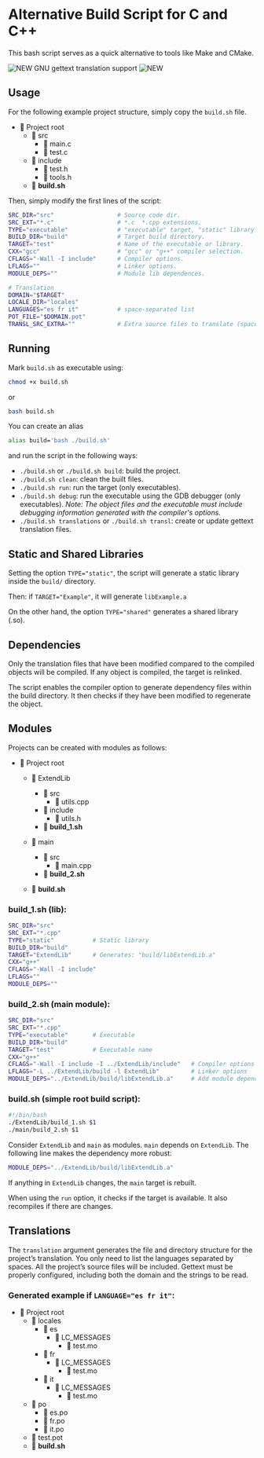 # Alternative Build Script for C and C++
This bash script serves as a quick alternative to tools like Make and CMake.

![NEW](https://img.shields.io/badge/NEW-brightgreen) GNU gettext translation support ![NEW](https://img.shields.io/badge/NEW-brightgreen)

## Usage

For the following example project structure, simply copy the `build.sh` file.

- 📂 Project root
	- 📂 src
		- 📄 main.c
		- 📄 test.c
	- 📂 include
		- 📄 test.h
		- 📄 tools.h
	- 📄 **build.sh**

Then, simply modify the first lines of the script:

```bash
SRC_DIR="src"                  # Source code dir.
SRC_EXT="*.c"                  # *.c  *.cpp extensions.
TYPE="executable"              # "executable" target, "static" library or "shared" library.
BUILD_DIR="build"              # Target build directory.
TARGET="test"                  # Name of the executable or library.
CXX="gcc"                      # "gcc" or "g++" compiler selection.
CFLAGS="-Wall -I include"      # Compiler options.
LFLAGS=""                      # Linker options.
MODULE_DEPS=""                 # Module lib dependences.

# Translation
DOMAIN="$TARGET"
LOCALE_DIR="locales"
LANGUAGES="es fr it"           # space-separated list
POT_FILE="$DOMAIN.pot"
TRANSL_SRC_EXTRA=""            # Extra source files to translate (space-separated list)
```

## Running

Mark `build.sh` as executable using:

```bash
chmod +x build.sh
```
or
```bash
bash build.sh
```

You can create an alias
```bash
alias build='bash ./build.sh'
```

and run the script in the following ways:

* `./build.sh` or `./build.sh build`: build the project.
* `./build.sh clean`: clean the built files.
* `./build.sh run`: run the target (only executables).
* `./build.sh debug`: run the executable using the GDB debugger (only executables). *Note: The object files and the executable must include debugging information generated with the compiler's options.*
* `./build.sh translations` or
`./build.sh transl`: create or update gettext translation files.

## Static and Shared Libraries

Setting the option `TYPE="static"`, the script will generate a static library inside the `build/` directory.

Then: if `TARGET="Example"`, it will generate `libExample.a`

On the other hand, the option `TYPE="shared"` generates a shared library (.so).

## Dependencies

Only the translation files that have been modified compared to the compiled objects will be compiled. If any object is compiled, the target is relinked.

The script enables the compiler option to generate dependency files within the build directory. It then checks if they have been modified to regenerate the object.

## Modules

Projects can be created with modules as follows:

- 📂 Project root
	- 📂 ExtendLib
		- 📂 src
			- 📄 utils.cpp
		- 📂 include
			- 📄 utils.h
		- 📄 **build_1.sh**

	- 📂 main
		- 📂 src
			- 📄 main.cpp
		- 📄 **build_2.sh**
	- 📄 **build.sh**

### build_1.sh (lib):
```bash
SRC_DIR="src"
SRC_EXT="*.cpp"
TYPE="static"			# Static library
BUILD_DIR="build"
TARGET="ExtendLib"		# Generates: "build/libExtendLib.a"
CXX="g++"
CFLAGS="-Wall -I include"
LFLAGS=""
MODULE_DEPS=""
```

### build_2.sh (main module):
```bash
SRC_DIR="src"
SRC_EXT="*.cpp"
TYPE="executable"		# Executable
BUILD_DIR="build"
TARGET="test"			# Executable name
CXX="g++"
CFLAGS="-Wall -I include -I ../ExtendLib/include"	# Compiler options
LFLAGS="-L ../ExtendLib/build -l ExtendLib"			# Linker options
MODULE_DEPS="../ExtendLib/build/libExtendLib.a"		# Add module dependence to rebuild project
```

### build.sh (simple root build script):
```bash
#!/bin/bash
./ExtendLib/build_1.sh $1
./main/build_2.sh $1
```

Consider `ExtendLib` and `main` as modules. `main` depends on `ExtendLib`. The following line makes the dependency more robust:

```bash
MODULE_DEPS="../ExtendLib/build/libExtendLib.a"
```

If anything in `ExtendLib` changes, the `main` target is rebuilt.

When using the `run` option, it checks if the target is available. It also recompiles if there are changes.

## Translations

The `translation` argument generates the file and directory structure for the project’s translation. You only need to list the languages separated by spaces. All the project’s source files will be included. Gettext must be properly configured, including both the domain and the strings to be read.

### Generated example if `LANGUAGE="es fr it"`:

- 📂 Project root
	- 📂 locales
		- 📂 es
			- 📂 LC_MESSAGES
				- 📄 test.mo
		- 📂 fr
			- 📂 LC_MESSAGES
				- 📄 test.mo
		- 📂 it
			- 📂 LC_MESSAGES
				- 📄 test.mo
	- 📂 po
		- 📄 es.po
		- 📄 fr.po
		- 📄 it.po
	- 📄 test.pot
	- 📄 **build.sh**


